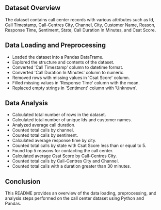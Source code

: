 
## Dataset Overview

The dataset contains call center records with various attributes such as Id, Call Timestamp, Call-Centres City, Channel, City, Customer Name, Reason, Response Time, Sentiment, State, Call Duration In Minutes, and Csat Score.

## Data Loading and Preprocessing

- Loaded the dataset into a Pandas DataFrame.
- Explored the structure and contents of the dataset.
- Converted 'Call Timestamp' column to datetime format.
- Converted 'Call Duration In Minutes' column to numeric.
- Removed rows with missing values in 'Csat Score' column.
- Filled missing values in 'Response Time' column with the mean.
- Replaced empty strings in 'Sentiment' column with 'Unknown'.

## Data Analysis

- Calculated total number of rows in the dataset.
- Calculated total number of unique Ids and customer names.
- Analyzed average call duration.
- Counted total calls by channel.
- Counted total calls by sentiment.
- Calculated average response time by city.
- Counted total calls by state with Csat Score less than or equal to 5.
- Found top 5 reasons for contacting the call center.
- Calculated average Csat Score by Call-Centres City.
- Counted total calls by Call-Centres City and Channel.
- Counted total calls with a duration greater than 30 minutes.

## Conclusion

This README provides an overview of the data loading, preprocessing, and analysis steps performed on the call center dataset using Python and Pandas. 
